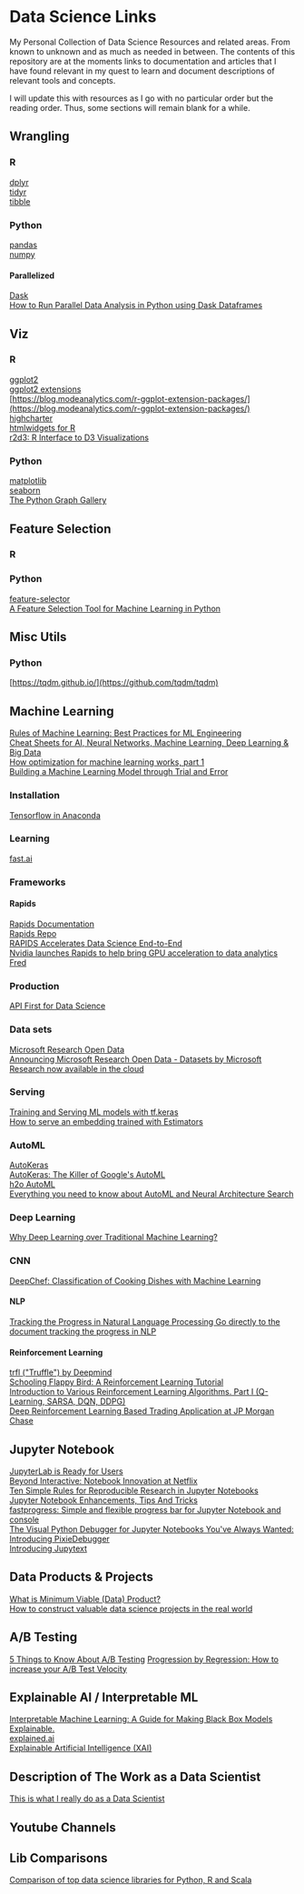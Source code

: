 # Data Science Links
My Personal Collection of Data Science Resources and related areas. From known to unknown and as much as needed in between. The contents of this repository are at the moments links to documentation and articles that I have found relevant in my quest to learn and document descriptions of relevant tools and concepts.

I will update this with resources as I go with no particular order but the reading order. Thus, some sections will remain blank for a while.

## Wrangling

### R
[dplyr](https://dplyr.tidyverse.org/) \
[tidyr](https://tidyr.tidyverse.org/) \
[tibble](https://tibble.tidyverse.org/)

### Python
[pandas]() \
[numpy]()

#### Parallelized
[Dask](http://dask.pydata.org/) \
[How to Run Parallel Data Analysis in Python using Dask Dataframes](https://towardsdatascience.com/trying-out-dask-dataframes-in-python-for-fast-data-analysis-in-parallel-aa960c18a915)

## Viz

### R
[ggplot2](https://ggplot2.tidyverse.org/) \
[ggplot2 extensions](https://www.ggplot2-exts.org/) \
[https://blog.modeanalytics.com/r-ggplot-extension-packages/](https://blog.modeanalytics.com/r-ggplot-extension-packages/) \
[highcharter](http://jkunst.com/highcharter/index.html) \
[htmlwidgets for R](http://www.htmlwidgets.org) \
[r2d3: R Interface to D3 Visualizations](https://rstudio.github.io/r2d3/)

### Python
[matplotlib](https://matplotlib.org/) \
[seaborn](https://seaborn.pydata.org/) \
[The Python Graph Gallery](https://python-graph-gallery.com/)


## Feature Selection

### R

### Python
[feature-selector](https://github.com/WillKoehrsen/feature-selector) \
[A Feature Selection Tool for Machine Learning in Python](https://towardsdatascience.com/a-feature-selection-tool-for-machine-learning-in-python-b64dd23710f0)

## Misc Utils
### Python
[https://tqdm.github.io/](https://github.com/tqdm/tqdm)

## Machine Learning
[Rules of Machine Learning: Best Practices for ML Engineering](http://martin.zinkevich.org/rules_of_ml/rules_of_ml.pdf) \
[Cheat Sheets for AI, Neural Networks, Machine Learning, Deep Learning & Big Data](https://becominghuman.ai/cheat-sheets-for-ai-neural-networks-machine-learning-deep-learning-big-data-678c51b4b463) \
[How optimization for machine learning works, part 1](https://www.youtube.com/watch?v=x6f5JOPhci0&feature=youtu.be) \
[Building a Machine Learning Model through Trial and Error](https://www.kdnuggets.com/2018/09/mathworks-building-machine-learning-model-through-trial-error.html)


### Installation
[Tensorflow in Anaconda](https://www.anaconda.com/blog/developer-blog/tensorflow-in-anaconda/)

### Learning
[fast.ai](http://www.fast.ai/)

### Frameworks

#### Rapids
[Rapids Documentation](http://rapids.ai/) \
[Rapids Repo](https://github.com/RAPIDSai) \
[RAPIDS Accelerates Data Science End-to-End](https://devblogs.nvidia.com/gpu-accelerated-analytics-rapids/) \
[Nvidia launches Rapids to help bring GPU acceleration to data analytics Fred](https://techcrunch.com/2018/10/10/nvidia-launches-rapids-to-help-bring-gpu-acceleration-to-data-analytics/?guccounter=1)

### Production
[API First for Data Science](http://engineering.pivotal.io/post/api-first-for-data-science/)

### Data sets
[Microsoft Research Open Data](https://msropendata.com/) \
[Announcing Microsoft Research Open Data - Datasets by Microsoft Research now available in the cloud](https://www.microsoft.com/en-us/research/blog/announcing-microsoft-research-open-data-datasets-by-microsoft-research-now-available-in-the-cloud/)

### Serving
[Training and Serving ML models with tf.keras](https://medium.com/tensorflow/training-and-serving-ml-models-with-tf-keras-fd975cc0fa27) \
[How to serve an embedding trained with Estimators](https://medium.com/tensorflow/how-to-serve-an-embedding-trained-with-estimators-681d5fa2fbe2)

### AutoML
[AutoKeras](https://autokeras.com/) \
[AutoKeras: The Killer of Google's AutoML](https://towardsdatascience.com/autokeras-the-killer-of-googles-automl-9e84c552a319)\
[h2o AutoML](http://docs.h2o.ai/h2o/latest-stable/h2o-docs/automl.html) \
[Everything you need to know about AutoML and Neural Architecture Search](https://towardsdatascience.com/everything-you-need-to-know-about-automl-and-neural-architecture-search-8db1863682bf)

### Deep Learning
[Why Deep Learning over Traditional Machine Learning?](https://towardsdatascience.com/why-deep-learning-is-needed-over-traditional-machine-learning-1b6a99177063)

### CNN
[DeepChef: Classification of Cooking Dishes with Machine Learning](https://github.com/Murgio/Food-Recipe-CNN)

#### NLP
[Tracking the Progress in Natural Language Processing Go directly to the document tracking the progress in NLP](http://ruder.io/tracking-progress-nlp/)

#### Reinforcement Learning
[trfl ("Truffle") by Deepmind](https://github.com/deepmind/trfl) \
[Schooling Flappy Bird: A Reinforcement Learning Tutorial ](https://www.toptal.com/deep-learning/pytorch-reinforcement-learning-tutorial) \
[Introduction to Various Reinforcement Learning Algorithms. Part I (Q-Learning, SARSA, DQN, DDPG)](https://towardsdatascience.com/introduction-to-various-reinforcement-learning-algorithms-i-q-learning-sarsa-dqn-ddpg-72a5e0cb6287) \
[Deep Reinforcement Learning Based Trading Application at JP Morgan Chase](https://medium.com/@ranko.mosic/reinforcement-learning-based-trading-application-at-jp-morgan-chase-f829b8ec54f2)

## Jupyter Notebook
[JupyterLab is Ready for Users](https://blog.jupyter.org/jupyterlab-is-ready-for-users-5a6f039b8906) \
[Beyond Interactive: Notebook Innovation at Netflix](https://medium.com/netflix-techblog/notebook-innovation-591ee3221233) \
[Ten Simple Rules for Reproducible Research in Jupyter Notebooks](https://arxiv.org/abs/1810.08055) \
[Jupyter Notebook Enhancements, Tips And Tricks](https://forums.fast.ai/t/jupyter-notebook-enhancements-tips-and-tricks/17064/7) \
[fastprogress: Simple and flexible progress bar for Jupyter Notebook and console](https://github.com/fastai/fastprogress) \
[The Visual Python Debugger for Jupyter Notebooks You've Always Wanted: Introducing PixieDebugger](https://medium.com/ibm-watson-data-lab/the-visual-python-debugger-for-jupyter-notebooks-youve-always-wanted-761713babc62) \
[Introducing Jupytext](https://towardsdatascience.com/introducing-jupytext-9234fdff6c57)

## Data Products & Projects
[What is Minimum Viable (Data) Product?](https://medium.com/idealo-tech-blog/what-is-minimum-viable-data-product-49269e338d85) \
[How to construct valuable data science projects in the real world](https://towardsdatascience.com/how-to-construct-valuable-data-science-projects-in-the-real-world-203a4f520d54)

## A/B Testing
[5 Things to Know About A/B Testing](https://www.kdnuggets.com/2018/09/5-things-know-about-ab-testing.html)
[Progression by Regression: How to increase your A/B Test Velocity](https://www.slideshare.net/stitchfix_algo/progression-by-regression-how-to-increase-your-ab-test-velocity)

## Explainable AI / Interpretable ML
[Interpretable Machine Learning: A Guide for Making Black Box Models Explainable.](https://christophm.github.io/interpretable-ml-book/) \
[explained.ai](http://explained.ai/) \
[Explainable Artificial Intelligence (XAI)](https://www.darpa.mil/program/explainable-artificial-intelligence)

## Description of The Work as a Data Scientist
[This is what I really do as a Data Scientist](https://towardsdatascience.com/this-is-what-i-really-do-as-a-data-scientist-d637ed747ef9)

## Youtube Channels

## Lib Comparisons
[Comparison of top data science libraries for Python, R and Scala ](https://www.linkedin.com/pulse/comparison-top-data-science-libraries-python-r-scala-igor-bobriakov/)
